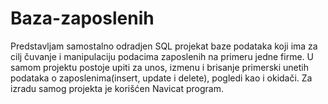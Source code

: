 # Baza-zaposlenih
Predstavljam samostalno odradjen SQL projekat baze podataka koji ima za cilj čuvanje i manipulaciju podacima zaposlenih na primeru jedne firme. U samom projektu postoje upiti za unos, izmenu i brisanje primerski unetih podataka o zaposlenima(insert, update i delete), pogledi kao i okidači.
Za izradu samog projekta je korišćen Navicat program.
